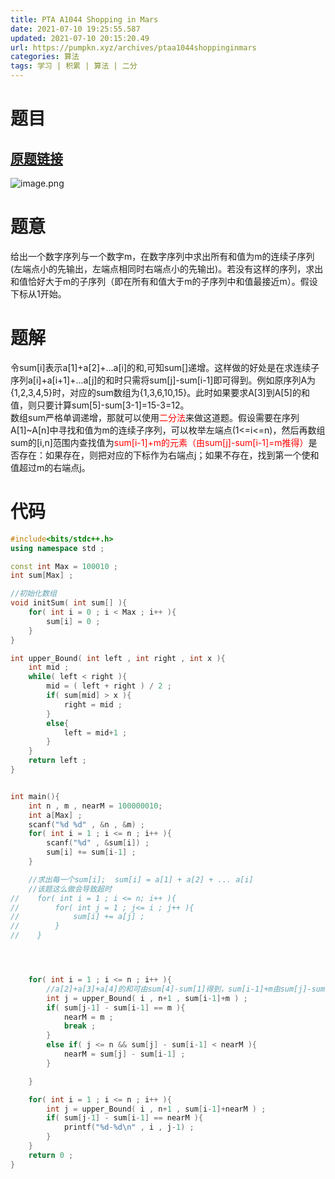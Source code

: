 ```yaml
---
title: PTA A1044 Shopping in Mars
date: 2021-07-10 19:25:55.587
updated: 2021-07-10 20:15:20.49
url: https://pumpkn.xyz/archives/ptaa1044shoppinginmars
categories: 算法
tags: 学习 | 积累 | 算法 | 二分
---
```


# 题目
## [原题链接](https://pintia.cn/problem-sets/994805342720868352/problems/994805439202443264)
![image.png](https://pumpkn.xyz/upload/2021/07/image-5da57ca8b0714c9eac0c6c8b60e184d1.png)
# 题意
给出一个数字序列与一个数字m，在数字序列中求出所有和值为m的连续子序列(左端点小的先输出，左端点相同时右端点小的先输出)。若没有这样的序列，求出和值恰好大于m的子序列（即在所有和值大于m的子序列中和值最接近m）。假设下标从1开始。

# 题解
令sum[i]表示a[1]+a[2]+...a[i]的和,可知sum[]递增。这样做的好处是在求连续子序列a[i]+a[i+1]+...a[j]的和时只需将sum[j]-sum[i-1]即可得到。例如原序列A为{1,2,3,4,5}时，对应的sum数组为{1,3,6,10,15}。此时如果要求A[3]到A[5]的和值，则只要计算sum[5]-sum[3-1]=15-3=12。</br>
数组sum严格单调递增，那就可以使用<font color = "red">二分法</font>来做这道题。假设需要在序列A[1]~A[n]中寻找和值为m的连续子序列，可以枚举左端点(1<=i<=n)，然后再数组sum的[i,n]范围内查找值为<font color="red">sum[i-1]+m的元素（由sum[j]-sum[i-1]=m推得）</font>是否存在：如果存在，则把对应的下标作为右端点j；如果不存在，找到第一个使和值超过m的右端点j。
# 代码

```c++
#include<bits/stdc++.h>
using namespace std ;

const int Max = 100010 ;
int sum[Max] ;

//初始化数组
void initSum( int sum[] ){
    for( int i = 0 ; i < Max ; i++ ){
        sum[i] = 0 ;
    }
}

int upper_Bound( int left , int right , int x ){
    int mid ;
    while( left < right ){
        mid = ( left + right ) / 2 ;
        if( sum[mid] > x ){
            right = mid ;
        }
        else{
            left = mid+1 ;
        }
    }
    return left ;
}


int main(){
    int n , m , nearM = 100000010;
    int a[Max] ;
    scanf("%d %d" , &n , &m) ;
    for( int i = 1 ; i <= n ; i++ ){
        scanf("%d" , &sum[i]) ;
        sum[i] += sum[i-1] ;
    }

    //求出每一个sum[i];  sum[i] = a[1] + a[2] + ... a[i]
    //该题这么做会导致超时
//    for( int i = 1 ; i <= n; i++ ){
//        for( int j = 1 ; j<= i ; j++ ){
//            sum[i] += a[j] ;
//        }
//    }




    for( int i = 1 ; i <= n ; i++ ){
        //a[2]+a[3]+a[4]的和可由sum[4]-sum[1]得到，sum[i-1]+m由sum[j]-sum[i-1]=m推得
        int j = upper_Bound( i , n+1 , sum[i-1]+m ) ;
        if( sum[j-1] - sum[i-1] == m ){
            nearM = m ;
            break ;
        }
        else if( j <= n && sum[j] - sum[i-1] < nearM ){
            nearM = sum[j] - sum[i-1] ;
        }

    }

    for( int i = 1 ; i <= n ; i++ ){
        int j = upper_Bound( i , n+1 , sum[i-1]+nearM ) ;
        if( sum[j-1] - sum[i-1] == nearM ){
            printf("%d-%d\n" , i , j-1) ;
        }
    }
    return 0 ;
}

```